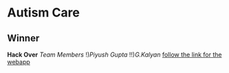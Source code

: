 # Autism Care
## Winner 
**Hack Over**
*Team Members*
!)*Piyush Gupta*
!!)*G.Kalyan*
[follow the link for the webapp](https://autism12.herokuapp.com/index.html)
